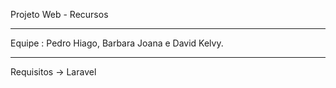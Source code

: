 Projeto Web - Recursos
_____________________________________________________________
Equipe : Pedro Hiago, Barbara Joana e David Kelvy.
_____________________________________________________________

Requisitos -> Laravel
